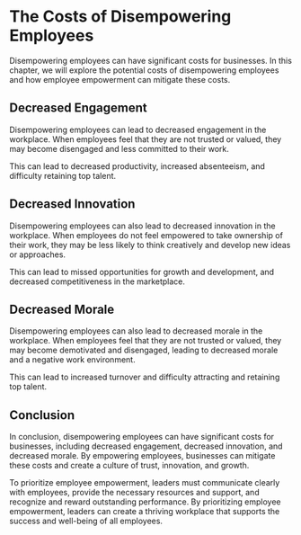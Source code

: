 # The Costs of Disempowering Employees

Disempowering employees can have significant costs for businesses. In this chapter, we will explore the potential costs of disempowering employees and how employee empowerment can mitigate these costs.

Decreased Engagement
--------------------

Disempowering employees can lead to decreased engagement in the workplace. When employees feel that they are not trusted or valued, they may become disengaged and less committed to their work.

This can lead to decreased productivity, increased absenteeism, and difficulty retaining top talent.

Decreased Innovation
--------------------

Disempowering employees can also lead to decreased innovation in the workplace. When employees do not feel empowered to take ownership of their work, they may be less likely to think creatively and develop new ideas or approaches.

This can lead to missed opportunities for growth and development, and decreased competitiveness in the marketplace.

Decreased Morale
----------------

Disempowering employees can also lead to decreased morale in the workplace. When employees feel that they are not trusted or valued, they may become demotivated and disengaged, leading to decreased morale and a negative work environment.

This can lead to increased turnover and difficulty attracting and retaining top talent.

Conclusion
----------

In conclusion, disempowering employees can have significant costs for businesses, including decreased engagement, decreased innovation, and decreased morale. By empowering employees, businesses can mitigate these costs and create a culture of trust, innovation, and growth.

To prioritize employee empowerment, leaders must communicate clearly with employees, provide the necessary resources and support, and recognize and reward outstanding performance. By prioritizing employee empowerment, leaders can create a thriving workplace that supports the success and well-being of all employees.
